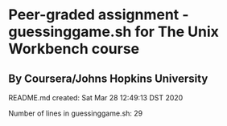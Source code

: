 # Peer-graded assignment - guessinggame.sh for The Unix Workbench course

## By Coursera/Johns Hopkins University

README.md created: Sat Mar 28 12:49:13 DST 2020

Number of lines in guessinggame.sh: 29
